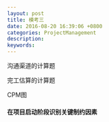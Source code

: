 ```yaml
---
layout: post
title: 模考三
date: 2016-08-20 16:39:06 +0800
categories: ProjectManagement
description: 
keywords: 
---
```


沟通渠道的计算题

完工估算的计算题

CPM图

#### 在项目启动阶段识别关键制约因素
